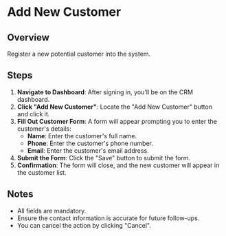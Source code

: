 # Add New Customer

## Overview

Register a new potential customer into the system.

## Steps

1. **Navigate to Dashboard**: After signing in, you'll be on the CRM dashboard.
2. **Click "Add New Customer"**: Locate the "Add New Customer" button and click it.
3. **Fill Out Customer Form**: A form will appear prompting you to enter the customer's details:
   - **Name**: Enter the customer's full name.
   - **Phone**: Enter the customer's phone number.
   - **Email**: Enter the customer's email address.
4. **Submit the Form**: Click the "Save" button to submit the form.
5. **Confirmation**: The form will close, and the new customer will appear in the customer list.

## Notes

- All fields are mandatory.
- Ensure the contact information is accurate for future follow-ups.
- You can cancel the action by clicking "Cancel".
